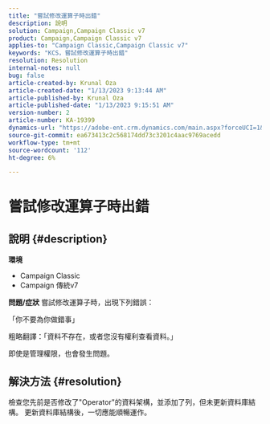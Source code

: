 ```yaml
---
title: "嘗試修改運算子時出錯"
description: 說明
solution: Campaign,Campaign Classic v7
product: Campaign,Campaign Classic v7
applies-to: "Campaign Classic,Campaign Classic v7"
keywords: "KCS，嘗試修改運算子時出錯"
resolution: Resolution
internal-notes: null
bug: false
article-created-by: Krunal Oza
article-created-date: "1/13/2023 9:13:44 AM"
article-published-by: Krunal Oza
article-published-date: "1/13/2023 9:15:51 AM"
version-number: 2
article-number: KA-19399
dynamics-url: "https://adobe-ent.crm.dynamics.com/main.aspx?forceUCI=1&pagetype=entityrecord&etn=knowledgearticle&id=542a2e92-2293-ed11-aad1-6045bd006793"
source-git-commit: ea673413c2c568174dd73c3201c4aac9769acedd
workflow-type: tm+mt
source-wordcount: '112'
ht-degree: 6%

---
```


# 嘗試修改運算子時出錯

## 說明 {#description}

<b>環境</b>
- Campaign Classic
- Campaign 傳統v7



<b>問題/症狀</b>
嘗試修改運算子時，出現下列錯誤：

「你不要為你做錯事」

粗略翻譯：「資料不存在，或者您沒有權利查看資料。」

即使是管理權限，也會發生問題。


## 解決方法 {#resolution}


檢查您先前是否修改了&quot;Operator&quot;的資料架構，並添加了列，但未更新資料庫結構。 更新資料庫結構後，一切應能順暢運作。

